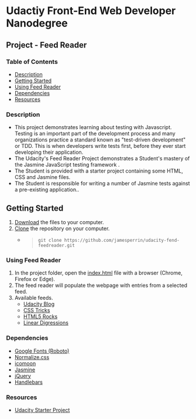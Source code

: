 Udactiy Front-End Web Developer Nanodegree
===============================

## Project - Feed Reader


### Table of Contents

* [Description](#Description)
* [Getting Started](Getting+Started)
* [Using Feed Reader](Using+Feed+Reader)
* [Dependencies](#Dependencies)
* [Resources](#Resources)

### Description

* This project demonstrates learning about testing with Javascript. Testing is an important part of the development process and many organizations practice a standard known as "test-driven development" or TDD. This is when developers write tests first, before they ever start developing their application.
* The Udacity's Feed Reader Project demonstrates a Student's mastery of the Jasmine JavaScript testing framework .
* The Student is provided with a starter project containing some HTML, CSS and Jasmine files.
* The Student is responsible for writing a number of Jasmine tests against a pre-existing application..

## Getting Started
1. [Download](https://github.com/jamesperrin/udacity-fend-feedreader/archive/master.zip) the files to your computer.
2. [Clone](https://github.com/jamesperrin/udacity-fend-feedreader.git) the repository on your computer.
    * > `git clone https://github.com/jamesperrin/udacity-fend-feedreader.git`

### Using Feed Reader
1. In the project folder, open the [index.html](./index.html) file with a browser (Chrome, Firefox or Edge).
2. The feed reader will populate the webpage with entries from a selected feed.
3. Available feeds.
    * [Udacity Blog](http://blog.udacity.com/feed)
    * [CSS Tricks](http://feeds.feedburner.com/CssTricks)
    * [HTML5 Rocks](http://feeds.feedburner.com/html5rocks)
    * [Linear Digressions](http://feeds.feedburner.com/udacity-linear-digressions)

### Dependencies
* [Google Fonts (Roboto)](https://fonts.google.com/specimen/Roboto)
* [Normalize.css](https://necolas.github.io/normalize.css/)
* [icomoon](https://icomoon.io)
* [Jasmine](https://jasmine.github.io)
* [jQuery](https://jquery.com/)
* [Handlebars](https://handlebarsjs.com/)

### Resources

* [Udacity Starter Project](https://github.com/udacity/frontend-nanodegree-feedreader)